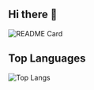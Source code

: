 ## Hi there 👋

![README Card](https://github-readme-stats.vercel.app/api?username=ResetPower&theme=dracula&show_icons=true)

## Top Languages

![Top Langs](https://github-readme-stats.vercel.app/api/top-langs/?username=ResetPower&layout=compact&theme=dark)
